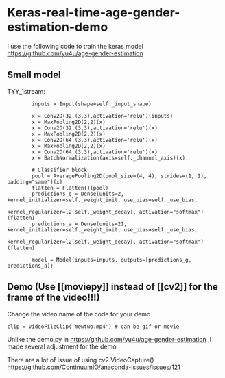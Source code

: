 # Keras-real-time-age-gender-estimation-demo
I use the following code to train the keras model
https://github.com/yu4u/age-gender-estimation

## Small model

TYY_1stream:
```
        inputs = Input(shape=self._input_shape)

        x = Conv2D(32,(3,3),activation='relu')(inputs)
        x = MaxPooling2D(2,2)(x)
        x = Conv2D(32,(3,3),activation='relu')(x)
        x = MaxPooling2D(2,2)(x)
        x = Conv2D(64,(3,3),activation='relu')(x)
        x = MaxPooling2D(2,2)(x)
        x = Conv2D(64,(3,3),activation='relu')(x)
        x = BatchNormalization(axis=self._channel_axis)(x)

        # Classifier block
        pool = AveragePooling2D(pool_size=(4, 4), strides=(1, 1), padding="same")(x)
        flatten = Flatten()(pool)
        predictions_g = Dense(units=2, kernel_initializer=self._weight_init, use_bias=self._use_bias,
                              kernel_regularizer=l2(self._weight_decay), activation="softmax")(flatten)
        predictions_a = Dense(units=21, kernel_initializer=self._weight_init, use_bias=self._use_bias,
                              kernel_regularizer=l2(self._weight_decay), activation="softmax")(flatten)

        model = Model(inputs=inputs, outputs=[predictions_g, predictions_a])
```


## Demo (Use [[moviepy]] instead of [[cv2]] for the frame of the video!!!)

Change the video name of the code for your demo
```
clip = VideoFileClip('mewtwo.mp4') # can be gif or movie
```

Unlike the demo.py in https://github.com/yu4u/age-gender-estimation
,I made several adjustment for the demo.


There are a lot of issue of using cv2.VideoCapture()
https://github.com/ContinuumIO/anaconda-issues/issues/121

